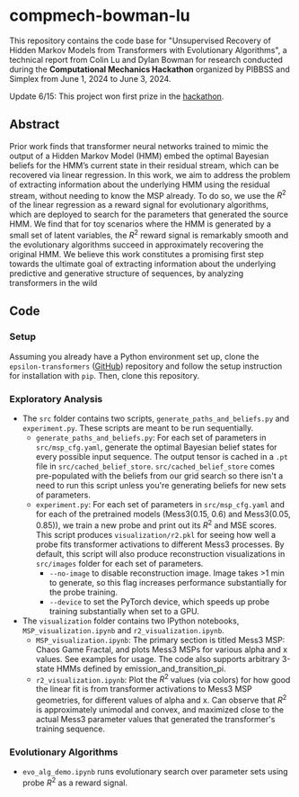 # compmech-bowman-lu

This repository contains the code base for "Unsupervised Recovery of Hidden Markov Models from Transformers with Evolutionary Algorithms", a technical report from Colin Lu and Dylan Bowman for research conducted during the **Computational Mechanics Hackathon** organized by PIBBSS and Simplex from June 1, 2024 to June 3, 2024.

Update 6/15: This project won first prize in the [hackathon](https://www.apartresearch.com/event/compmech).

## Abstract

Prior work finds that transformer neural networks trained to mimic the output of a Hidden Markov Model (HMM) embed the optimal Bayesian beliefs for the HMM’s current state in their residual stream, which can be recovered via linear regression. In this work, we aim to address the problem of extracting information about the underlying HMM using the residual stream, without needing to know the MSP already. To do so, we use the $R^2$ of the linear regression as a reward signal for evolutionary algorithms, which are deployed to search for the parameters that generated the source HMM. We find that for toy scenarios where the HMM is generated by a small set of latent variables, the $R^2$ reward signal is remarkably smooth and the evolutionary algorithms succeed in approximately recovering the original HMM. We believe this work constitutes a promising first step towards the ultimate goal of extracting information about the underlying predictive and generative structure of sequences, by analyzing transformers in the wild

## Code

### Setup

Assuming you already have a Python environment set up, clone the `epsilon-transformers` ([GitHub](https://github.com/adamimos/epsilon-transformers)) repository and follow the setup instruction for installation with `pip`. Then, clone this repository.

### Exploratory Analysis

- The `src` folder contains two scripts, `generate_paths_and_beliefs.py` and `experiment.py`. These scripts are meant to be run sequentially.
    - `generate_paths_and_beliefs.py`: For each set of parameters in `src/msp_cfg.yaml`, generate the optimal Bayesian belief states for every possible input sequence. The output tensor is cached in a `.pt` file in `src/cached_belief_store`. `src/cached_belief_store` comes pre-populated with the beliefs from our grid search so there isn't a need to run this script unless you're generating beliefs for new sets of parameters. 
    - `experiment.py`: For each set of parameters in `src/msp_cfg.yaml` and for each of the pretrained models (Mess3(0.15, 0.6) and Mess3(0.05, 0.85)), we train a new probe and print out its $R^2$ and MSE scores. This script produces `visualization/r2.pkl` for seeing how well a probe fits transformer activations to different Mess3 processes. By default, this script will also produce reconstruction visualizations in `src/images` folder for each set of parameters.
        - `--no-image` to disable reconstruction image. Image takes >1 min to generate, so this flag increases performance substantially for the probe training.
        - `--device` to set the PyTorch device, which speeds up probe training substantially when set to a GPU.
- The `visualization` folder contains two IPython notebooks, `MSP_visualization.ipynb` and `r2_visualization.ipynb`.
    - `MSP_visualization.ipynb`: The primary section is titled Mess3 MSP: Chaos Game Fractal, and plots Mess3 MSPs for various alpha and x values. See examples for usage. The code also supports arbitrary 3-state HMMs defined by emission_and_transition_pi.
    - `r2_visualization.ipynb`: Plot the $R^2$ values (via colors) for how good the linear fit is from transformer activations to Mess3 MSP geometries, for different values of alpha and x. Can observe that $R^2$ is approximately unimodal and convex, and maximized close to the actual Mess3 parameter values that generated the transformer's training sequence.
### Evolutionary Algorithms

- `evo_alg_demo.ipynb` runs evolutionary search over parameter sets using probe $R^2$ as a reward signal.
